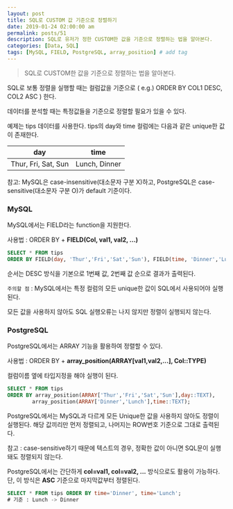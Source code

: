 ```yaml
---
layout: post
title: SQL로 CUSTOM 값 기준으로 정렬하기
date: 2019-01-24 02:00:00 am
permalink: posts/51
description: SQL로 유저가 정한 CUSTOM한 값을 기준으로 정렬하는 법을 알아본다.
categories: [Data, SQL]
tags: [MySQL, FIELD, PostgreSQL, array_position] # add tag
---
```


> SQL로 CUSTOM한 값을 기준으로 정렬하는 법을 알아본다.

SQL로 보통 정렬을 실행할 때는 컬럼값을 기준으로 ( e.g.) ORDER BY COL1 DESC, COL2 ASC ) 한다. 

데이터를 분석할 때는 특정값들을 기준으로 정렬할 필요가 있을 수 있다.

예제는 tips 데이터를 사용한다. tips의 day와 time 컬럼에는 다음과 같은 unique한 값이 존재한다.

| day | time|
|-------|------------|
|  Thur, Fri, Sat, Sun    |    Lunch, Dinner   |

참고: MySQL은 case-insensitive(대소문자 구분 X)하고, PostgreSQL은 case-sensitive(대소문자 구분 O)가 default 기준이다. 

### MySQL

MySQL에서는 FIELD라는 function을 지원한다.

사용법 : ORDER BY + **FIELD(Col, val1, val2, ...)**

``` sql
SELECT * FROM tips 
ORDER BY FIELD(day, 'Thur','Fri','Sat','Sun'), FIELD(time, 'Dinner','Lunch');
```

순서는 DESC 방식을 기본으로 1번째 값, 2번째 값 순으로 결과가 출력된다.

`주의할 점` : MySQL에서는 특정 컬럼의 모든 unique한 값이 SQL에서 사용되어야 실행된다.

모든 값을 사용하지 않아도 SQL 실행오류는 나지 않지만 정렬이 실행되지 않는다.

### PostgreSQL

PostgreSQL에서는 ARRAY 기능을 활용하여 정렬할 수 있다.

사용법 : ORDER BY + **array_position(ARRAY[val1,val2,...], Col::TYPE)**

컬럼이름 옆에 타입지정을 해야 실행이 된다.

``` sql
SELECT * FROM tips 
ORDER BY array_position(ARRAY['Thur','Fri','Sat','Sun'],day::TEXT), 
        array_position(ARRAY['Dinner','Lunch'],time::TEXT);
```

PostgreSQL에서는 MySQL과 다르게 모든 Unique한 값을 사용하지 않아도 정렬이 실행된다. 해당 값끼리만 먼저 정렬되고, 나머지는 ROW번호 기준으로 그대로 출력된다.

참고 : case-sensitive하기 때문에 텍스트의 경우, 정확한 값이 아니면 SQL문이 실행돼도 정렬되지 않는다.

PostgreSQL에서는 간단하게 **col=val1, col=val2, ...** 방식으로도 활용이 가능하다. 단, 이 방식은 **ASC** 기준으로 마지막값부터 정렬된다.

``` sql
SELECT * FROM tips ORDER BY time='Dinner', time='Lunch';
# 기준 : Lunch -> Dinner
```
